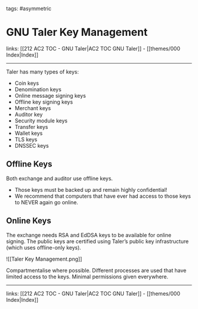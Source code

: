 tags: #asymmetric 

# GNU Taler Key Management

links: [[212 AC2 TOC - GNU Taler|AC2 TOC GNU Taler]] - [[themes/000 Index|Index]]

---

Taler has many types of keys:  
* Coin keys  
* Denomination keys  
* Online message signing keys 
* Offline key signing keys
* Merchant keys  
* Auditor key  
* Security module keys 
* Transfer keys 
* Wallet keys  
* TLS keys
* DNSSEC keys

## Offline Keys

Both exchange and auditor use offline keys.

* Those keys must be backed up and remain highly confidential!
* We recommend that computers that have ever had access to those keys to NEVER again go online.

## Online Keys

The exchange needs RSA and EdDSA keys to be available for online signing.
The public keys are certified using Taler’s public key infrastructure (which uses offline-only keys).

![[Taler Key Management.png]]

Compartmentalise where possible. Different processes are used that have limited access to the keys. Minimal permissions given everywhere.

---
links: [[212 AC2 TOC - GNU Taler|AC2 TOC GNU Taler]] - [[themes/000 Index|Index]]